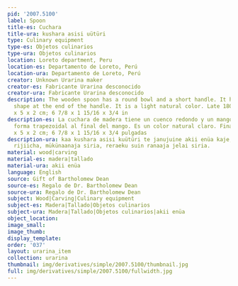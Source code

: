```yaml
---
pid: '2007.5100'
label: Spoon
title-es: Cuchara
title-ura: kushara asisi uütüri
type: Culinary equipment
type-es: Objetos culinarios
type-ura: Objetos culinarios
location: Loreto department, Peru
location-es: Departamento de Loreto, Perú
location-ura: Departamento de Loreto, Perú
creator: Unknown Urarina maker
creator-es: Fabricante Urarina desconocido
creator-ura: Fabricante Urarina desconocido
description: The wooden spoon has a round bowl and a short handle. It has a trapezoid
  shape at the end of the handle. It is a light natural color. Late 1800s-1996.&nbsp;17.5
  x 5 x 2 cm; 6 7/8 x 1 15/16 x 3/4 in
description-es: La cuchara de madera tiene un cuenco redondo y un mango corto. Tiene
  forma trapezoidal al final del mango. Es un color natural claro. Finales de 1800-1996;17,5
  x 5 x 2 cm; 6 7/8 x 1 15/16 x 3/4 pulgadas
description-ura: kaa kushara asisi kuütüri te janujuine akii enüa kaje, asisi kuütüri
  rijiicha, mükünaanaja siria, reraeku suin ranaaja jelai siria.
material: wood|carving
material-es: madera|tallado
material-ura: akii enüa
language: English
source: Gift of Bartholomew Dean
source-es: Regalo de Dr. Bartholomew Dean
source-ura: Regalo de Dr. Bartholomew Dean
subject: Wood|Carving|Culinary equipment
subject-es: Madera|Tallado|Objetos culinarios
subject-ura: Madera|Tallado|Objetos culinarios|akii enüa
object_location:
image_small:
image_thumb:
display_template:
order: '037'
layout: urarina_item
collection: urarina
thumbnail: img/derivatives/simple/2007.5100/thumbnail.jpg
full: img/derivatives/simple/2007.5100/fullwidth.jpg
---
```

